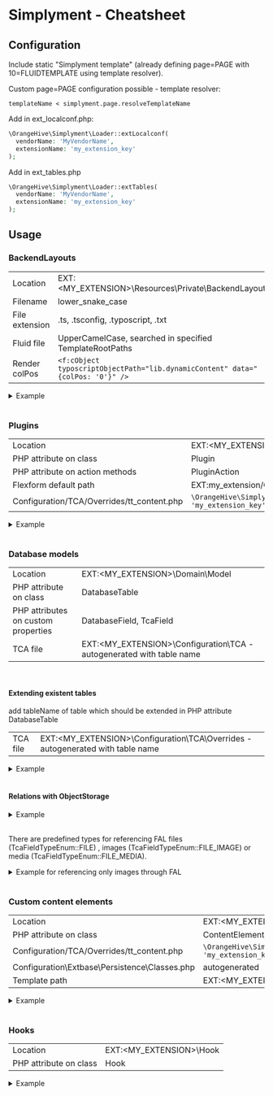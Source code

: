 # Simplyment - Cheatsheet

## Configuration
Include static "Simplyment template" (already defining page=PAGE with 10=FLUIDTEMPLATE using template resolver).

Custom page=PAGE configuration possible - template resolver:
```typoscript
templateName < simplyment.page.resolveTemplateName
```

Add in ext_localconf.php:
```php
\OrangeHive\Simplyment\Loader::extLocalconf(
  vendorName: 'MyVendorName',
  extensionName: 'my_extension_key'
);
```
Add in ext_tables.php
```php
\OrangeHive\Simplyment\Loader::extTables(
  vendorName: 'MyVendorName',
  extensionName: 'my_extension_key'
);
```


## Usage

### BackendLayouts

|                |                                                         |
|----------------|---------------------------------------------------------|
| Location       | EXT:<MY_EXTENSION>\Resources\Private\BackendLayouts     |
| Filename       | lower_snake_case                                        |
| File extension | .ts, .tsconfig, .typoscript, .txt                       |
| Fluid file     | UpperCamelCase, searched in specified TemplateRootPaths |
| Render colPos  | ``<f:cObject typoscriptObjectPath="lib.dynamicContent" data="{colPos: '0'}" />`` |


<details>
  <summary>Example</summary>

```typoscript
{
    title = My title
    description = My template description
    icon = EXT:my_extension/Resources/Public/Images/BackendLayouts/default.png
    config {
        backend_layout {
            colCount = 1
            rowCount = 1
            rows {
                1 {
                    columns {
                        1 {
                            name = LLL:EXT:my_extension/Resources/Private/Language/locallang_be.xlf:backend_layout.column.normal
                            colPos = 0
                        }
                    }
                }
            }
        }
    }
}
```
</details>

<br />

### Plugins

|                                            |                                                                |
|--------------------------------------------|----------------------------------------------------------------|
| Location                                   | EXT:<MY_EXTENSION>\Classes\Controller                          |
| PHP attribute on class                     | Plugin                                                         |
| PHP attribute on action methods            | PluginAction                                                   |
| Flexform default path                      | EXT:my_extension/Configuration/FlexForms/MyPluginName.xml      |
| Configuration/TCA/Overrides/tt_content.php | ``\OrangeHive\Simplyment\Loader::tcaTtContentOverrides('MyVendorName', 'my_extension_key'); ``  |


<details>
  <summary>Example</summary>

```php
#[Plugin(
    name: 'MyPlugin',
    description: 'MyDescription (could be an LLL)'
)]
class PluginTestController extends ActionController
{

    #[PluginAction(pluginName: 'MyPlugin', noCache: true)]
    public function indexAction()
    {
    }
```

</details>

<br />

### Database models

|                                    |                                                                      |
|------------------------------------|----------------------------------------------------------------------|
| Location                           | EXT:<MY_EXTENSION>\Domain\Model                                      |
| PHP attribute on class             | DatabaseTable                                                        |
| PHP attributes on custom properties | DatabaseField, TcaField                                              |
| TCA file | EXT:<MY_EXTENSION>\Configuration\TCA - autogenerated with table name |

<br />

#### Extending existent tables
add tableName of table which should be extended in PHP attribute DatabaseTable


|                                    |                                                                                |
|------------------------------------|------------------------------------------------------------------|
| TCA file | EXT:<MY_EXTENSION>\Configuration\TCA\Overrides - autogenerated with table name |

<details>
  <summary>Example</summary>

```php
<?php

namespace MyVendor\MyExtension\Domain\Model;

use OrangeHive\Simplyment\Attributes\DatabaseField;
use OrangeHive\Simplyment\Attributes\DatabaseTable;
use OrangeHive\Simplyment\Attributes\TcaField;
use TYPO3\CMS\Extbase\DomainObject\AbstractEntity;

#[DatabaseTable(
    tableName: 'pages' // extending table 'pages'
)]
class Page extends AbstractEntity
{

    protected string $title = ''; // already existent field title

    #[DatabaseField(type: 'text')]
    #[TcaField]
    protected string $txMyField; // custom field

    /**
     * @return string
     */
    public function getTitle(): string
    {
        return $this->title;
    }

    /**
     * @return string
     */
    public function getTxMyField(): string
    {
        return $this->txMyField;
    }

}
```
</details>

<br />

#### Relations with ObjectStorage

<details>
  <summary>Example</summary>

```php
/**
 * @var \TYPO3\CMS\Extbase\Persistence\ObjectStorage<\MyVendor\MyExtension\Domain\Model\MySubModel>
 */
#[DatabaseField(sql: 'int')]
#[TcaField(
    label: 'Sub models',
    type: TcaFieldTypeEnum::INLINE,
    targetClass: TestSubModel::class
)]
protected ObjectStorage $subModels;
```
</details>

<br />

There are predefined types for referencing FAL files (TcaFieldTypeEnum::FILE) , images (TcaFieldTypeEnum::FILE_IMAGE) or media (TcaFieldTypeEnum::FILE_MEDIA).

<details>
  <summary>Example for referencing only images through FAL</summary>

```php
/**
 * @var \TYPO3\CMS\Extbase\Persistence\ObjectStorage<\TYPO3\CMS\Extbase\Domain\Model\FileReference>
 */
#[DatabaseField(sql: 'int')]
#[TcaField(
    label: 'My images',
    type: TcaFieldTypeEnum::FILE_IMAGE
)]
protected ObjectStorage $images;
```
</details>

<br />

### Custom content elements

|                                               |                                                                                               |
|-----------------------------------------------|-----------------------------------------------------------------------------------------------|
| Location                                      | EXT:<MY_EXTENSION>\Domain\Model\Content                                                       |
| PHP attribute on class                        | ContentElement                                                                                |
| Configuration/TCA/Overrides/tt_content.php    | ``\OrangeHive\Simplyment\Loader::tcaTtContentOverrides('MyVendorName', 'my_extension_key'); `` |
 | Configuration\Extbase\Persistence\Classes.php | autogenerated |
 | Template path | EXT:<MY_EXTENSION>/Resources/Privat/Templates/Content/ |

<details>
  <summary>Example</summary>

```php

<?php

namespace MyVendor\MyExtension\Domain\Model\Content;

use OrangeHive\Simplyment\Attributes\ContentElement;
use OrangeHive\Simplyment\Attributes\DatabaseField;
use OrangeHive\Simplyment\Attributes\TcaField;
use OrangeHive\Simplyment\Enumeration\TcaFieldTypeEnum;
use TYPO3\CMS\Extbase\DomainObject\AbstractEntity;

#[ContentElement(
    name: 'Teaser',
    wizardTab: 'myCustom' 
)]
class Teaser extends AbstractEntity
{

    protected string $header = ''; // use already existent header field

    #[TcaField(
        type: TcaFieldTypeEnum::TEXT,
        config: [
            'enableRichtext' => true,
        ]
    )]
    protected string $bodytext = ''; // use already existent bodytext field and define it as type='text' with richtext enabled

    #[TcaField(
        type: TcaFieldTypeEnum::TEXT,
        config: [
            'enableRichtext' => true,
        ]
    )]
    #[DatabaseField(type: 'mediumtext')]
    protected string $txAdditionalText = ''; // create custom field tx_additional_text and define it as type='text' with richtext enabled

    /**
     * @return string
     */
    public function getHeader(): string
    {
        return $this->header;
    }

    /**
     * @return string
     */
    public function getBodytext(): string
    {
        return $this->bodytext;
    }

    /**
     * @return string
     */
    public function getTxAdditionalText(): string
    {
        return $this->txAdditionalText;
    }

}
```

Will render the content element in the wizardTab "myCustom". For setting translation of wizardTab add to locallang.xlf:

    <trans-unit id="wizardTab.custom"><source>My custom tab</source></trans-unit>
If not defined "common" tab is used.

</details>

<br />

### Hooks

|                                               |                                       |
|-----------------------------------------------|---------------------------------------|
| Location                                      | EXT:<MY_EXTENSION>\Hook |
| PHP attribute on class | Hook |

<details>
  <summary>Example</summary>

```php
#[Hook(identifier: 'TYPO3_CONF_VARS/SC_OPTIONS/BackendLayoutDataProvider', key: 'simplyment')]
class BackendLayoutDataProvider implements DataProviderInterface
{

}
```

</details>